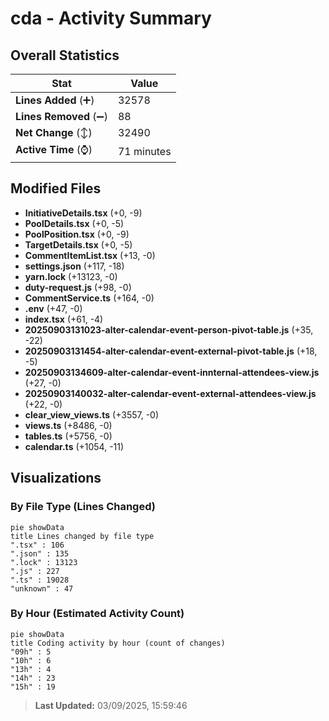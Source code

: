 # cda - Activity Summary 

## Overall Statistics

| Stat                   | Value                                                             |
| ---------------------- | ----------------------------------------------------------------- |
| **Lines Added** (➕)   | 32578                                          |
| **Lines Removed** (➖) | 88                                        |
| **Net Change** (↕)    | 32490                |
| **Active Time** (⌚)   | 71 minutes |


## Modified Files
- **InitiativeDetails.tsx** (+0, -9)
- **PoolDetails.tsx** (+0, -5)
- **PoolPosition.tsx** (+0, -9)
- **TargetDetails.tsx** (+0, -5)
- **CommentItemList.tsx** (+13, -0)
- **settings.json** (+117, -18)
- **yarn.lock** (+13123, -0)
- **duty-request.js** (+98, -0)
- **CommentService.ts** (+164, -0)
- **.env** (+47, -0)
- **index.tsx** (+61, -4)
- **20250903131023-alter-calendar-event-person-pivot-table.js** (+35, -22)
- **20250903131454-alter-calendar-event-external-pivot-table.js** (+18, -5)
- **20250903134609-alter-calendar-event-innternal-attendees-view.js** (+27, -0)
- **20250903140032-alter-calendar-event-external-attendees-view.js** (+22, -0)
- **clear_view_views.ts** (+3557, -0)
- **views.ts** (+8486, -0)
- **tables.ts** (+5756, -0)
- **calendar.ts** (+1054, -11)

## Visualizations

### By File Type (Lines Changed)

```mermaid
pie showData
title Lines changed by file type
".tsx" : 106
".json" : 135
".lock" : 13123
".js" : 227
".ts" : 19028
"unknown" : 47
```

### By Hour (Estimated Activity Count)

```mermaid
pie showData
title Coding activity by hour (count of changes)
"09h" : 5
"10h" : 6
"13h" : 4
"14h" : 23
"15h" : 19
```


> **Last Updated:** 03/09/2025, 15:59:46
